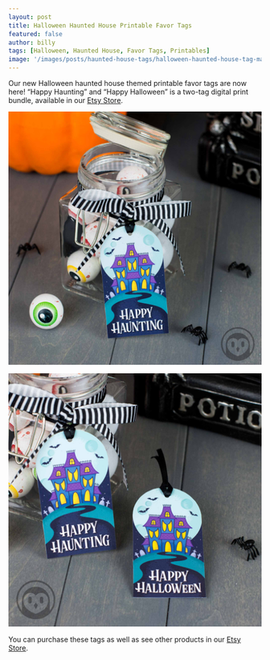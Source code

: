 ```yaml
---
layout: post
title: Halloween Haunted House Printable Favor Tags
featured: false
author: billy
tags: [Halloween, Haunted House, Favor Tags, Printables]
image: '/images/posts/haunted-house-tags/halloween-haunted-house-tag-main.jpg'
---
```

<div style="display:none;">
  <img src="/images/posts/haunted-house-tags/halloween-haunted-house-tag-pin.jpg" alt="Halloween Haunted House Favor Tags">
</div>

Our new Halloween haunted house themed printable favor tags are now here!
“Happy Haunting” and “Happy Halloween” is a two-tag digital print bundle, available in our <a href="https://www.etsy.com/listing/552982401/" target="_blank" alt="Etsy Store">Etsy Store</a>.

![Halloween Drinking Ghosts Favor Tags](/images/posts/haunted-house-tags/halloween-haunted-house-tag_01.jpg)

![Halloween Let's Get Sheet Faced Ghost Tags](/images/posts/haunted-house-tags/halloween-haunted-house-tag_02.jpg)

You can purchase these tags as well as see other products in our
<a href="https://www.etsy.com/listing/552982401/" target="_blank" alt="Etsy Store">Etsy Store</a>.
